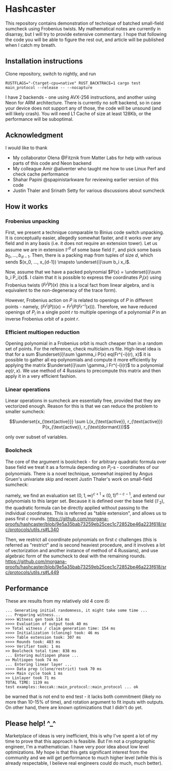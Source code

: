 # Hashcaster

This repository contains demonstration of technique of batched small-field sumcheck using Frobenius twists. My mathematical notes are currently in disarray, but I will try to provide extensive commentary.
I hope that following the code you will be able to figure the rest out, and article will be published when I catch my breath.

## Installation instructions

Clone repository, switch to nightly, and run

```
RUSTFLAGS="-Ctarget-cpu=native" RUST_BACKTRACE=1 cargo test main_protocol --release -- --nocapture
```

I have 2 backends - one using AVX-256 instructions, and another using Neon for ARM architecture. There is currently no soft backend, so in case your device does not support any of those, the code will be unsound (and will likely crash).
You will need L1 Cache of size at least 128Kb, or the performance will be suboptimal.

## Acknowledgment

I would like to thank

* My collaborator Olena @Fitznik from Matter Labs for help with various parts of this code and Neon backend
* My colleague Amir @aliventer who taught me how to use Linux Perf and check cache performance
* Shahar Papini @spapinistarkware for reviewing earlier version of this code
* Justin Thaler and Srinath Setty for various discussions about sumcheck

## How it works

### Frobenius unpacking

First, we present a technique comparable to Binius code switch unpacking. It is conceptually easier, allegedly somewhat faster, and it works over any field and in any basis (i.e. it does not require an extension tower).
Let us assume we are in extension $\mathbb{F}^d$ of some base field $\mathbb{F}$, and pick some basis $b_0, ..., b_{d-1}$. Then, there is a packing map from tuples of size $d$, which sends $(x_0, ..., x_{d-1}) \mapsto \underset{i}\sum b_i x_i$.

Now, assume that we have a packed polynomial $P(x) = \underset{i}\sum b_i P_i(x)$. I claim that it is possible to express the coordinates $P_i(x)$ using Frobenius twists $(Fr^{i}P)(x)$ (this is a local fact from linear algebra, and is equivalent to the non-degeneracy of the trace form).

However, Frobenius action on $P$ is related to openings of $P$ in different points - namely, $(Fr^i(P))(x) = Fr^i(P(Fr^{-i}(x)))$. Therefore, we have reduced openings of $P_i$ in a single point $r$ to multiple openings of a polynomial $P$ in an inverse Frobenius orbit of a point $r$.

### Efficient multiopen reduction

Opening polynomial in a Frobenius orbit is much cheaper than in a random set of points. For the reference, check multiclaim.rs file. High-level idea is that for a sum $\underset{i}\sum \gamma_i P(x) eq(Fr^{-i}(r), x)$ it is possible to gather all eq-polynomials and compute it more efficiently by applying the matrix $\underset{i}\sum \gamma_i Fr^{-i}(r)$ to a polynomial $eq(r, x)$.
We use method of 4 Russians to precompute this matrix and then apply it in a very efficient fashion.

### Linear operations

Linear operations in sumcheck are essentially free, provided that they are vectorized enough. Reason for this is that we can reduce the problem to smaller sumcheck:

$$\underset{x_{\text{active}}} \sum L(x_{\text{active}}, r_{\text{active}}) P(x_{\text{active}}, r_{\text{dormant}})$$

only over subset of variables.

### Boolcheck

The core of the argument is boolcheck - for arbitrary quadratic formula over base field we treat it as a formula depending on $P_i$-s - coordinates of our polynomials. There is a novel technique, somewhat inspired by Angus Gruen's univariate skip and recent Justin Thaler's work on small-field sumcheck:

namely, we find an evaluation set $(0, 1, \infty)^{c+1} \times (0, 1)^{n-c-1}$, and extend our polynomials to this larger set. Because it is defined over the base field ($\mathbb{F}_2$), the quadratic formula can be directly applied without passing to the individual coordinates.
This is referred as "table extension", and allows us to pass first $c$ rounds.
https://github.com/morgana-proofs/hashcaster/blob/9e5a35bab73259eb25cec1c72852be46a223f618/src/protocols/utils.rs#L340

Then, we restrict all coordinate polynomials on first $c$ challenges (this is referred as "restrict" and is second heaviest procedure, and it involves a lot of vectorization and another instance of method of 4 Russians), and use algebraic form of the sumcheck to deal with the remaining rounds.
https://github.com/morgana-proofs/hashcaster/blob/9e5a35bab73259eb25cec1c72852be46a223f618/src/protocols/utils.rs#L449

## Performance

These are results from my relatively old 4 core i5:

```
... Generating initial randomness, it might take some time ...
... Preparing witness...
>>>> Witness gen took 114 ms
>>>> Evaluation of output took 40 ms
>> Total witness / claim generation time: 154 ms
>>>> Initialization (cloning) took: 46 ms
>>>> Table extension took: 307 ms
>>>> Rounds took: 483 ms
>>>> Verifier took: 1 ms
>> Boolcheck total time: 838 ms
... Entering multiopen phase ...
>> Multiopen took 74 ms
... Entering linear layer ...
>>>> Data prep (clone/restrict) took 70 ms
>>>> Main cycle took 1 ms
>> Linlayer took 71 ms
TOTAL TIME: 1139 ms
test examples::keccak::main_protocol::main_protocol ... ok
```

be warned that is not end to end test - it lacks both commitment (likely no more than 10-15% of time), and rotation argument to fit inputs with outputs. On other hand, there are known optimizations that I didn't do yet.

## Please help! ^_^

Marketplace of ideas is very inefficient, this is why I've spent a lot of my time to prove that this approach is feasible. But I'm not a cryptographic engineer, I'm a mathematician. I have very poor idea about low level optimizations. My hope is that this gets significant interest from the community and we will get performance to much higher level (while this is already respectable, I believe real engineers could do much, much better).
